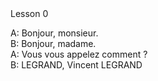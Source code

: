 <section id="title">Lesson 0</section>

A: Bonjour, monsieur. <br/>
B: Bonjour, madame. <br/>
A: Vous vous appelez comment ? <br/>
B: LEGRAND, Vincent LEGRAND <br/>


